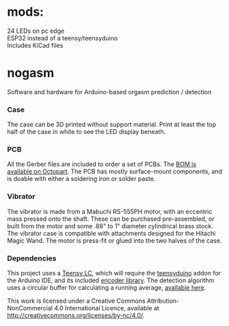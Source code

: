 # mods:
24 LEDs on pc edge <br/>
ESP32 instead of a teensy/teensyduino<br/>
Includes KiCad files<br/>

# nogasm
Software and hardware for Arduino-based orgasm prediction / detection

### Case
The case can be 3D printed without support material. Print at least the top half of the case in white to see the LED display beneath. 

### PCB
All the Gerber files are included to order a set of PCBs. The [BOM is available on Octopart](https://octopart.com/bom-tool/FGy3gDRv). The PCB has mostly surface-mount components, and is doable with either a soldering iron or solder paste.

### Vibrator
The vibrator is made from a Mabuchi RS-555PH motor, with an eccentric mass pressed onto the shaft. These can be purchased pre-assembled, or built from the motor and some .88" to 1" diameter cylindrical brass stock.
The vibrator case is compatible with attachments designed for the Hitachi Magic Wand. The motor is press-fit or glued into the two halves of the case.

### Dependencies
This project uses a [Teensy LC](https://www.pjrc.com/store/teensylc.html), which will require the [teensyduino](https://www.pjrc.com/teensy/teensyduino.html) addon for the Arduino IDE, and its included [encoder library](https://github.com/PaulStoffregen/Encoder).
The detection algorithm uses a circular buffer for calculating a running average, [available here](https://github.com/RobTillaart/Arduino/tree/master/libraries/RunningAverage).


This work is licensed under a Creative Commons Attribution-NonCommercial 4.0 International Licence, available at http://creativecommons.org/licenses/by-nc/4.0/.
